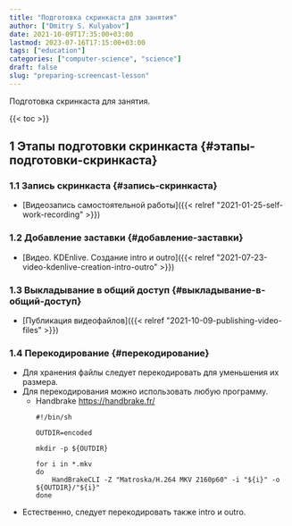 ```yaml
---
title: "Подготовка скринкаста для занятия"
author: ["Dmitry S. Kulyabov"]
date: 2021-10-09T17:35:00+03:00
lastmod: 2023-07-16T17:15:00+03:00
tags: ["education"]
categories: ["computer-science", "science"]
draft: false
slug: "preparing-screencast-lesson"
---
```


Подготовка скринкаста для занятия.

<!--more-->

{{< toc >}}


## <span class="section-num">1</span> Этапы подготовки скринкаста {#этапы-подготовки-скринкаста}


### <span class="section-num">1.1</span> Запись скринкаста {#запись-скринкаста}

-   [Видеозапись самостоятельной работы]({{< relref "2021-01-25-self-work-recording" >}})


### <span class="section-num">1.2</span> Добавление заставки {#добавление-заставки}

-   [Видео. KDEnlive. Создание intro и outro]({{< relref "2021-07-23-video-kdenlive-creation-intro-outro" >}})


### <span class="section-num">1.3</span> Выкладывание в общий доступ {#выкладывание-в-общий-доступ}

-   [Публикация видеофайлов]({{< relref "2021-10-09-publishing-video-files" >}})


### <span class="section-num">1.4</span> Перекодирование {#перекодирование}

-   Для хранения файлы следует перекодировать для уменьшения их размера.
-   Для перекодирования можно использовать любую программу.
    -   Handbrake <https://handbrake.fr/>
        ```shell
        #!/bin/sh

        OUTDIR=encoded

        mkdir -p ${OUTDIR}

        for i in *.mkv
        do
            HandBrakeCLI -Z "Matroska/H.264 MKV 2160p60" -i "${i}" -o ${OUTDIR}/"${i}"
        done
        ```
-   Естественно, следует перекодировать также intro и outro.
